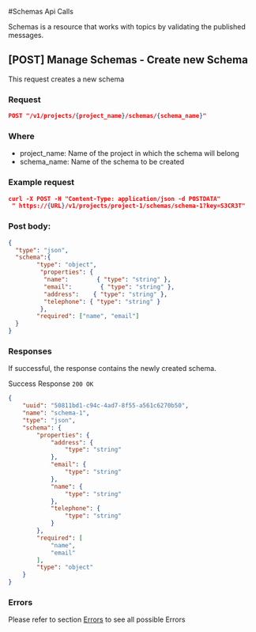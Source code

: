 #Schemas Api Calls

Schemas is a resource that works with topics by validating the published messages.

## [POST] Manage Schemas - Create new Schema
This request creates a new schema

### Request
```json
POST "/v1/projects/{project_name}/schemas/{schema_name}"
```

### Where
- project_name: Name of the project in which the schema will belong
- schema_name: Name of the schema to be created

### Example request
```json
curl -X POST -H "Content-Type: application/json -d POSTDATA"
 " https://{URL}/v1/projects/project-1/schemas/schema-1?key=S3CR3T"
```

### Post body:

```json
{
  "type": "json",
  "schema":{
  		"type": "object",
         "properties": {
          "name":        { "type": "string" },
          "email":        { "type": "string" },
          "address":    { "type": "string" },
          "telephone": { "type": "string" }
         },
        "required": ["name", "email"]
  }
}
```

### Responses  

If successful, the response contains the newly created schema.

Success Response
`200 OK`
```json
{
    "uuid": "50811bd1-c94c-4ad7-8f55-a561c6270b50",
    "name": "schema-1",
    "type": "json",
    "schema": {
        "properties": {
            "address": {
                "type": "string"
            },
            "email": {
                "type": "string"
            },
            "name": {
                "type": "string"
            },
            "telephone": {
                "type": "string"
            }
        },
        "required": [
            "name",
            "email"
        ],
        "type": "object"
    }
}
```

### Errors
Please refer to section [Errors](api_errors.md) to see all possible Errors